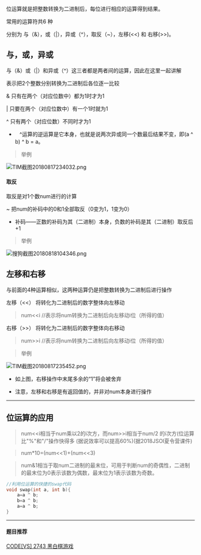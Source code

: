 
位运算就是把整数转换为二进制后，每位进行相应的运算得到结果。

常用的运算符共6 种

分别为 与（&），或（|），异或（^），取反（~），左移(<<) 和 右移(>>)。

## 与，或，异或
与（&）或（|）和异或（^）这三者都是两者间的运算，因此在这里一起讲解

表示把2个整数分别转换为二进制后各位逐一比较

&  只有在两个（对应位数中）都为1时才为1

|    只要在两个（对应位数中）有一个1时就为1

^    只有两个（对应位数）不同时才为1

*    ^运算的逆运算是它本身，也就是说两次异或同一个数最后结果不变，即(a ^ b) ^ b = a。

> 举例

![TIM截图20180817234032.png](https://i.loli.net/2018/08/17/5b76eca93d3b7.png)

#### 取反

取反是对1个数num进行的计算

~  把num的补码中的0和1全部取反（0变为1，1变为0）

* 补码——正数的补码为其（二进制）本身，负数的补码是其（二进制）取反后+1

> 举例

![搜狗截图20180818104346.png](https://i.loli.net/2018/08/18/5b7788ecdb792.png)

## 左移和右移
与前面的4种运算相似，这两种运算仍是把整数转换为二进制后进行操作

左移（<<） 将转化为二进制后的数字整体向左移动
> num<<i  //表示将num转换为二进制后向左移动i位（所得的值）

右移（>>） 将转化为二进制后的数字整体向右移动
> num>>i  //表示将num转换为二进制后向左移动i位（所得的值）

> 举例

![TIM截图20180817235452.png](https://i.loli.net/2018/08/17/5b76efdd216fe.png)

* 如上图，右移操作中末尾多余的“1”将会被舍弃

* 注意，左移和右移是有返回值的，并非对num本身进行操作

***

## 位运算的应用

> num<<<seperator style="font-size:0;margin:0;padding:0;"></seperator>i相当于num乘以2的i次方，而num>>i相当于num/2 的i次方(位运算比"%"和"/"操作快得多
(据说效率可以提高60%)(据2018JSOI夏令营课件)

> num*10=(num<<1)+(num<<3)

> num&1相当于取num二进制的最末位，可用于判断num的奇偶性，二进制的最末位为0表示该数为偶数，最末位为1表示该数为奇数。

> 
```cpp
//利用位运算的快捷的swap代码
void swap(int a, int b){
	a=a ^ b;   
	b=a ^ b;  
	a=a ^ b;
}

```
---

#### 题目推荐

[CODE[VS] 2743 黑白棋游戏 ](http://codevs.cn/problem/2743/)
